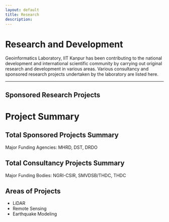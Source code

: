 ```yaml
---
layout: default
title: Research
description:
---
```


# Research and Development
Geoinformatics Laboratory, IIT Kanpur has been contributing to the national development and international scientific community by carrying out original research and development in various areas. Various consultancy and sponsored research projects undertaken by the laboratory are listed here.<br>
* * *
## Sponsored Research Projects
<html lang="en">
<head>
  <meta charset="UTF-8">
  <meta name="viewport" content="width=device-width, initial-scale=1.0">
  <title>Project Summary</title>
  <script src="https://cdn.jsdelivr.net/npm/chart.js"></script>
  <style>
    canvas {
      max-width: 400px;
      margin: 20px;
    }
  </style>
</head>
<body>
  <h1>Project Summary</h1>

  <h2>Total Sponsored Projects Summary</h2>
  <canvas id="sponsoredProjectsChart"></canvas>
  <canvas id="sponsoredCostChart"></canvas>
  <p>Major Funding Agencies: MHRD, DST, DRDO</p>

  <h2>Total Consultancy Projects Summary</h2>
  <canvas id="consultancyProjectsChart"></canvas>
  <canvas id="consultancyCostChart"></canvas>
  <p>Major Funding Bodies: NGRI-CSIR, SMVDSB/THDC, THDC</p>

  <h2>Areas of Projects</h2>
  <ul>
    <li>LiDAR</li>
    <li>Remote Sensing</li>
    <li>Earthquake Modeling</li>
    <!-- Add more areas as needed -->
  </ul>

  <script>
    // Sponsored Projects Data
    var sponsoredProjectsData = {
      labels: ['MHRD', 'DST', 'DRDO'],
      datasets: [{
        label: 'Number of Projects',
        data: [4, 4, 4],
        backgroundColor: ['#ff6384', '#36a2eb', '#ffce56']
      }]
    };

    var sponsoredCostData = {
      labels: ['MHRD', 'DST', 'DRDO'],
      datasets: [{
        label: 'Total Cost (in millions)',
        data: [40, 30, 25],
        backgroundColor: ['#ff6384', '#36a2eb', '#ffce56']
      }]
    };

    // Consultancy Projects Data
    var consultancyProjectsData = {
      labels: ['NGRI-CSIR', 'SMVDSB/THDC', 'THDC'],
      datasets: [{
        label: 'Number of Projects',
        data: [1, 1, 2],
        backgroundColor: ['#ff6384', '#36a2eb', '#ffce56']
      }]
    };

    var consultancyCostData = {
      labels: ['NGRI-CSIR', 'SMVDSB/THDC', 'THDC'],
      datasets: [{
        label: 'Total Cost (in millions)',
        data: [5, 3, 10],
        backgroundColor: ['#ff6384', '#36a2eb', '#ffce56']
      }]
    };

    // Render Charts
    var sponsoredProjectsChart = new Chart(document.getElementById('sponsoredProjectsChart'), {
      type: 'pie',
      data: sponsoredProjectsData
    });

    var sponsoredCostChart = new Chart(document.getElementById('sponsoredCostChart'), {
      type: 'bar',
      data: sponsoredCostData
    });

    var consultancyProjectsChart = new Chart(document.getElementById('consultancyProjectsChart'), {
      type: 'pie',
      data: consultancyProjectsData
    });

    var consultancyCostChart = new Chart(document.getElementById('consultancyCostChart'), {
      type: 'bar',
      data: consultancyCostData
    });
  </script>
</body>
</html>